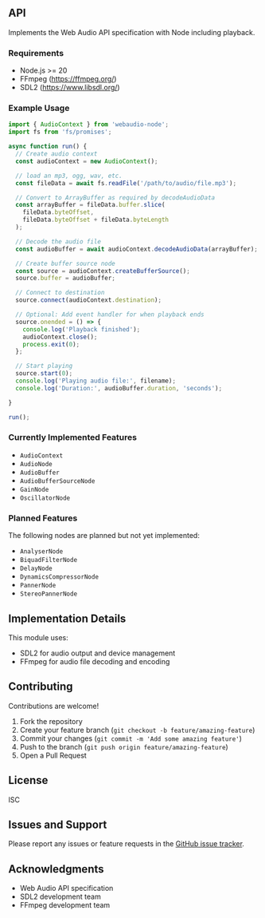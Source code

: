 
## API

Implements the Web Audio API specification with Node including playback.


### Requirements
- Node.js >= 20
- FFmpeg (https://ffmpeg.org/)
- SDL2 (https://www.libsdl.org/)



### Example Usage
```js
import { AudioContext } from 'webaudio-node';
import fs from 'fs/promises';

async function run() {
  // Create audio context
  const audioContext = new AudioContext();

  // load an mp3, ogg, wav, etc.
  const fileData = await fs.readFile('/path/to/audio/file.mp3');

  // Convert to ArrayBuffer as required by decodeAudioData
  const arrayBuffer = fileData.buffer.slice(
    fileData.byteOffset,
    fileData.byteOffset + fileData.byteLength
  );

  // Decode the audio file
  const audioBuffer = await audioContext.decodeAudioData(arrayBuffer);

  // Create buffer source node
  const source = audioContext.createBufferSource();
  source.buffer = audioBuffer;

  // Connect to destination
  source.connect(audioContext.destination);

  // Optional: Add event handler for when playback ends
  source.onended = () => {
    console.log('Playback finished');
    audioContext.close();
    process.exit(0);
  };

  // Start playing
  source.start(0);
  console.log('Playing audio file:', filename);
  console.log('Duration:', audioBuffer.duration, 'seconds');

}

run();
```


### Currently Implemented Features

- `AudioContext`
- `AudioNode`
- `AudioBuffer`
- `AudioBufferSourceNode`
- `GainNode`
- `OscillatorNode`

### Planned Features

The following nodes are planned but not yet implemented:
- `AnalyserNode`
- `BiquadFilterNode`
- `DelayNode`
- `DynamicsCompressorNode`
- `PannerNode`
- `StereoPannerNode`


## Implementation Details

This module uses:
- SDL2 for audio output and device management
- FFmpeg for audio file decoding and encoding

## Contributing

Contributions are welcome!

1. Fork the repository
2. Create your feature branch (`git checkout -b feature/amazing-feature`)
3. Commit your changes (`git commit -m 'Add some amazing feature'`)
4. Push to the branch (`git push origin feature/amazing-feature`)
5. Open a Pull Request

## License

ISC

## Issues and Support

Please report any issues or feature requests in the [GitHub issue tracker](https://github.com/monteslu/webaudio-node/issues).

## Acknowledgments

- Web Audio API specification
- SDL2 development team
- FFmpeg development team
